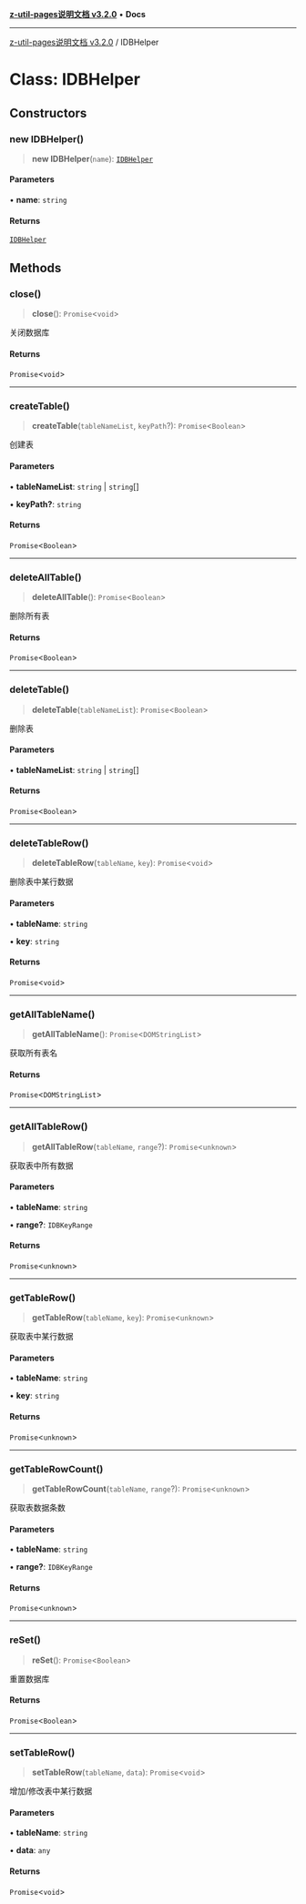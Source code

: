 [**z-util-pages说明文档 v3.2.0**](../README.md) • **Docs**

***

[z-util-pages说明文档 v3.2.0](../globals.md) / IDBHelper

# Class: IDBHelper

## Constructors

### new IDBHelper()

> **new IDBHelper**(`name`): [`IDBHelper`](IDBHelper.md)

#### Parameters

• **name**: `string`

#### Returns

[`IDBHelper`](IDBHelper.md)

## Methods

### close()

> **close**(): `Promise`\<`void`\>

关闭数据库

#### Returns

`Promise`\<`void`\>

***

### createTable()

> **createTable**(`tableNameList`, `keyPath`?): `Promise`\<`Boolean`\>

创建表

#### Parameters

• **tableNameList**: `string` \| `string`[]

• **keyPath?**: `string`

#### Returns

`Promise`\<`Boolean`\>

***

### deleteAllTable()

> **deleteAllTable**(): `Promise`\<`Boolean`\>

删除所有表

#### Returns

`Promise`\<`Boolean`\>

***

### deleteTable()

> **deleteTable**(`tableNameList`): `Promise`\<`Boolean`\>

删除表

#### Parameters

• **tableNameList**: `string` \| `string`[]

#### Returns

`Promise`\<`Boolean`\>

***

### deleteTableRow()

> **deleteTableRow**(`tableName`, `key`): `Promise`\<`void`\>

删除表中某行数据

#### Parameters

• **tableName**: `string`

• **key**: `string`

#### Returns

`Promise`\<`void`\>

***

### getAllTableName()

> **getAllTableName**(): `Promise`\<`DOMStringList`\>

获取所有表名

#### Returns

`Promise`\<`DOMStringList`\>

***

### getAllTableRow()

> **getAllTableRow**(`tableName`, `range`?): `Promise`\<`unknown`\>

获取表中所有数据

#### Parameters

• **tableName**: `string`

• **range?**: `IDBKeyRange`

#### Returns

`Promise`\<`unknown`\>

***

### getTableRow()

> **getTableRow**(`tableName`, `key`): `Promise`\<`unknown`\>

获取表中某行数据

#### Parameters

• **tableName**: `string`

• **key**: `string`

#### Returns

`Promise`\<`unknown`\>

***

### getTableRowCount()

> **getTableRowCount**(`tableName`, `range`?): `Promise`\<`unknown`\>

获取表数据条数

#### Parameters

• **tableName**: `string`

• **range?**: `IDBKeyRange`

#### Returns

`Promise`\<`unknown`\>

***

### reSet()

> **reSet**(): `Promise`\<`Boolean`\>

重置数据库

#### Returns

`Promise`\<`Boolean`\>

***

### setTableRow()

> **setTableRow**(`tableName`, `data`): `Promise`\<`void`\>

增加/修改表中某行数据

#### Parameters

• **tableName**: `string`

• **data**: `any`

#### Returns

`Promise`\<`void`\>
